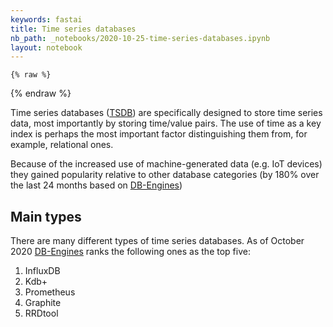 ```yaml
---
keywords: fastai
title: Time series databases
nb_path: _notebooks/2020-10-25-time-series-databases.ipynb
layout: notebook
---
```


<!--
#################################################
### THIS FILE WAS AUTOGENERATED! DO NOT EDIT! ###
#################################################
# file to edit: _notebooks/2020-10-25-time-series-databases.ipynb
-->

<div class="container" id="notebook-container">
        
    {% raw %}
    
<div class="cell border-box-sizing code_cell rendered">

</div>
    {% endraw %}

<div class="cell border-box-sizing text_cell rendered"><div class="inner_cell">
<div class="text_cell_render border-box-sizing rendered_html">
<p>Time series databases (<a href="https://db-engines.com/en/ranking/time+series+dbms">TSDB</a>) are specifically designed to store time series data, most importantly by storing time/value pairs. The use of time as a key index is perhaps the most important factor distinguishing them from, for example, relational ones.</p>
<p>Because of the increased use of machine-generated data (e.g. IoT devices) they gained popularity relative to other database categories (by 180% over the last 24 months based on <a href="https://en.wikipedia.org/wiki/Time_series_database">DB-Engines</a>)</p>
<h2 id="Main-types">Main types<a class="anchor-link" href="#Main-types"> </a></h2><p>There are many different types of time series databases. As of October 2020 <a href="https://en.wikipedia.org/wiki/Time_series_database">DB-Engines</a> ranks the following ones as the top five:</p>
<ol>
<li>InfluxDB</li>
<li>Kdb+</li>
<li>Prometheus   </li>
<li>Graphite </li>
<li>RRDtool  </li>
</ol>

</div>
</div>
</div>
</div>
 

